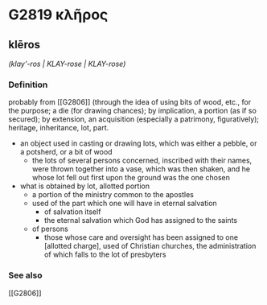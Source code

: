 # G2819 κλῆρος

## klēros

_(klay'-ros | KLAY-rose | KLAY-rose)_

### Definition

probably from [[G2806]] (through the idea of using bits of wood, etc., for the purpose; a die (for drawing chances); by implication, a portion (as if so secured); by extension, an acquisition (especially a patrimony, figuratively); heritage, inheritance, lot, part.

- an object used in casting or drawing lots, which was either a pebble, or a potsherd, or a bit of wood
  - the lots of several persons concerned, inscribed with their names, were thrown together into a vase, which was then shaken, and he whose lot fell out first upon the ground was the one chosen
- what is obtained by lot, allotted portion
  - a portion of the ministry common to the apostles
  - used of the part which one will have in eternal salvation
    - of salvation itself
    - the eternal salvation which God has assigned to the saints
  - of persons
    - those whose care and oversight has been assigned to one [allotted charge], used of Christian churches, the administration of which falls to the lot of presbyters

### See also

[[G2806]]

